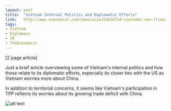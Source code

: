 ```yaml
---
layout: post
title:  "Vietnam Internal Politics and Diplomatic Efforts"
link:   http://www.economist.com/news/asia/21656714-vietnams-new-friendship-america-reflects-political-drama-home-power-plays
tags:
- Vietnam
- Diplomacy
- IR
- TheEconomist
---
```


[2 page article]

Just a brief article overviewing some of Vietnam's internal politics and how those relate to its diplomatic efforts, especially its closer ties with the US as Vietnam worries more about China.

In addition to territorial concerns, it seems like Vietnam's participation in TPP reflects its worries about its growing trade deficit with China.

![alt text](https://i.imgur.com/iKoeQXb.png "Vietnam's trade with US versus with China")